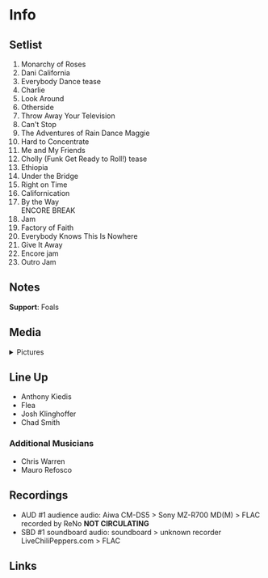 # Info

## Setlist

1. Monarchy of Roses
2. Dani California
3. Everybody Dance tease
4. Charlie
5. Look Around
6. Otherside
7. Throw Away Your Television
8. Can't Stop
9. The Adventures of Rain Dance Maggie
10. Hard to Concentrate
11. Me and My Friends
12. Cholly (Funk Get Ready to Roll!) tease
13. Ethiopia
14. Under the Bridge
15. Right on Time
16. Californication
17. By the Way
<br> ENCORE BREAK
18. Jam
19. Factory of Faith
20. Everybody Knows This Is Nowhere
21. Give It Away
22. Encore jam
23. Outro Jam

## Notes

**Support**: Foals

## Media 

<details>
  <summary>Pictures</summary>
  <!--<img alt="Setlist" title="Setlist" src="_.jpg" height="200" />
  <img alt="Flyer" title="Flyer" src="_.jpg" height="200" />-->
</details>

## Line Up

* Anthony Kiedis
* Flea
* Josh Klinghoffer
* Chad Smith

### Additional Musicians

* Chris Warren  
* Mauro Refosco

## Recordings

* AUD #1 audience audio: Aiwa CM-DS5 > Sony MZ-R700 MD(M) > FLAC recorded by ReNo **NOT CIRCULATING** 
* SBD #1 soundboard audio: soundboard > unknown recorder LiveChiliPeppers.com > FLAC


## Links
